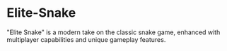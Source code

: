 # Elite-Snake
"Elite Snake" is a modern take on the classic snake game, enhanced with multiplayer capabilities and unique gameplay features.
